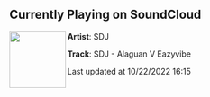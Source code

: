 ## Currently Playing on SoundCloud

[<img align="left" width="100" src="https://i1.sndcdn.com/artworks-kxsHAKYgc9QF4vAR-bSs3tQ-t500x500.jpg">](https://soundcloud.com/user-720309049/sdj-alaguan-v-eazyvibe)

**Artist**: SDJ 

**Track**: SDJ - Alaguan V Eazyvibe

Last updated at 10/22/2022 16:15
